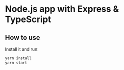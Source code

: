 # Node.js app with Express & TypeScript

## How to use

Install it and run:

```sh
yarn install
yarn start
```
